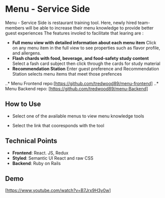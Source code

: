 # Menu - Service Side #

Menu - Service Side is restaurant training tool. Here, newly hired team-members will be able
to increase their menu knowledge to provide better guest experiences
The features involed to facilitate that learing are :

  * **Full menu view with detailed information about each menu item**
    Click on any menu item in the full view to see properties such as flavor profile, and allergens.
  * **Flash chards with food, beverage, and food-safety study content**
    Select a fash card subject then click through the cards for study material
  * **Recommendation Station**
    Enter guest preference and Recommendation Station selects menu items that meet those prefences
  
..* Menu Frontend repo:[https://github.com/tredwood89/menu-frontend]
..* Menu Backend repo: [https://github.com/tredwood89/menu-Backend]


## How to Use ##


* Select one of the available menus to view menu knowledge tools

* Select the link that cooresponds with the tool

## Technical Points ##


* **Frontend**: React. JS, Redux
* **Styled**: Semantic UI  React and raw CSS
* **Backend**: Ruby on Rails

## Demo ##

[https://www.youtube.com/watch?v=B7Jrx9H3y0w]

